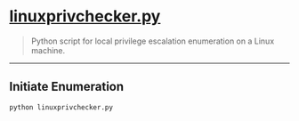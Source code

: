 # [linuxprivchecker.py](https://github.com/sleventyeleven/linuxprivchecker)

> Python script for local privilege escalation enumeration on a Linux machine.

---

## Initiate Enumeration

```bash
python linuxprivchecker.py
```
